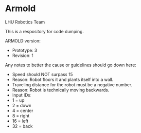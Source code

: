 # Armold
LHU Robotics Team

This is a respository for code dumping.

ARMOLD version:
- Prototype: 3
 - Revision: 1

Any notes to better the cause or guidelines should go down here:
- Speed should NOT surpass 15
 - Reason: Robot floors it and plants itself into a wall.
- Traveling distance for the robot must be a negative number.
 - Reason: Robot is technically moving backwards.
- Input IDs:
 - 1 = up
 - 2 = down
 - 4 = center
 - 8 = right
 - 16 = left
 - 32 = back
